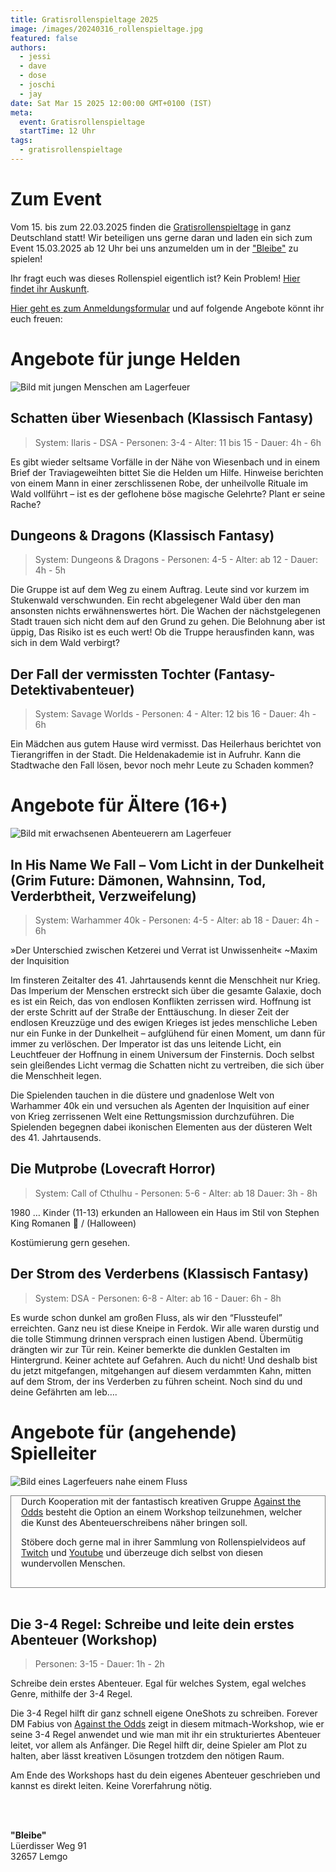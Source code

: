 ```yaml
---
title: Gratisrollenspieltage 2025
image: /images/20240316_rollenspieltage.jpg
featured: false
authors:
  - jessi
  - dave
  - dose
  - joschi
  - jay
date: Sat Mar 15 2025 12:00:00 GMT+0100 (IST)
meta:
  event: Gratisrollenspieltage
  startTime: 12 Uhr
tags:
  - gratisrollenspieltage
---
```


# Zum Event
Vom 15. bis zum 22.03.2025 finden die [Gratisrollenspieltage](https://www.gratisrollenspieltag.de/) in ganz Deutschland statt! Wir beteiligen uns gerne daran und laden ein sich zum Event 15.03.2025 ab 12 Uhr bei uns anzumelden um in der <a href="#bleibe">"Bleibe"</a> zu spielen!

Ihr fragt euch was dieses Rollenspiel eigentlich ist? Kein Problem! [Hier findet ihr Auskunft](https://www.gratisrollenspieltag.de/hilfe-zum-rollenspiel).

[Hier geht es zum Anmeldungsformular](https://docs.google.com/forms/d/1ObtW4qycXQPkwPfpa1dZeI06j39Zz1BGWM5n7Pbgazo/viewform) und auf folgende Angebote könnt ihr euch freuen:

# Angebote für junge Helden

![Bild mit jungen Menschen am Lagerfeuer](/images/20240316_junge_helden.png)

## Schatten über Wiesenbach (Klassisch Fantasy)

> System: Ilaris - DSA - Personen: 3-4 - Alter: 11 bis 15 - Dauer: 4h - 6h

Es gibt wieder seltsame Vorfälle in der Nähe von Wiesenbach und in einem Brief der Traviageweihten bittet Sie die Helden um Hilfe. Hinweise berichten von einem Mann in einer zerschlissenen Robe, der unheilvolle Rituale im Wald vollführt – ist es der geflohene böse magische Gelehrte? Plant er seine Rache?


## Dungeons & Dragons (Klassisch Fantasy)

> System: Dungeons & Dragons - Personen: 4-5 - Alter: ab 12 - Dauer: 4h - 5h

Die Gruppe ist auf dem Weg zu einem Auftrag. Leute sind vor kurzem im Stukenwald verschwunden. Ein recht abgelegener Wald über den man ansonsten nichts erwähnenswertes hört. Die Wachen der nächstgelegenen Stadt trauen sich nicht dem auf den Grund zu gehen. Die Belohnung aber ist üppig, Das Risiko ist es euch wert!
Ob die Truppe herausfinden kann, was sich in dem Wald verbirgt?


## Der Fall der vermissten Tochter (Fantasy-Detektivabenteuer)

> System: Savage Worlds - Personen: 4 - Alter: 12 bis 16 - Dauer: 4h - 6h

Ein Mädchen aus gutem Hause wird vermisst. Das Heilerhaus berichtet von Tierangriffen in der Stadt. Die Heldenakademie ist in Aufruhr. Kann die Stadtwache den Fall lösen, bevor noch mehr Leute zu Schaden kommen?


# Angebote für Ältere (16+)

![Bild mit erwachsenen Abenteuerern am Lagerfeuer](/images/20240316_recken.png)

## In His Name We Fall – Vom Licht in der Dunkelheit (Grim Future: Dämonen, Wahnsinn, Tod, Verderbtheit, Verzweifelung)

> System: Warhammer 40k - Personen: 4-5 - Alter: ab 18 - Dauer: 4h - 6h

»Der Unterschied zwischen Ketzerei und Verrat ist Unwissenheit« ~Maxim der Inquisition

Im finsteren Zeitalter des 41. Jahrtausends kennt die Menschheit nur Krieg. Das Imperium der Menschen erstreckt sich über die gesamte Galaxie, doch es ist ein Reich, das von endlosen Konflikten zerrissen wird. Hoffnung ist der erste Schritt auf der Straße der Enttäuschung. In dieser Zeit der endlosen Kreuzzüge und des ewigen Krieges ist jedes menschliche Leben nur ein Funke in der Dunkelheit – aufglühend für einen Moment, um dann für immer zu verlöschen. Der Imperator ist das uns leitende Licht, ein Leuchtfeuer der Hoffnung in einem Universum der Finsternis. Doch selbst sein gleißendes Licht vermag die Schatten nicht zu vertreiben, die sich über die Menschheit legen.

Die Spielenden tauchen in die düstere und gnadenlose Welt von Warhammer 40k ein und versuchen als Agenten der Inquisition auf einer von Krieg zerrissenen Welt eine Rettungsmission durchzuführen. Die Spielenden begegnen dabei ikonischen Elementen aus der düsteren Welt des 41. Jahrtausends.


## Die Mutprobe (Lovecraft Horror)

> System: Call of Cthulhu - Personen: 5-6 - Alter: ab 18 Dauer: 3h - 8h

1980 … Kinder (11-13) erkunden an Halloween ein Haus im Stil von Stephen King Romanen 🙂 / (Halloween)  

Kostümierung gern gesehen.


## Der Strom des Verderbens (Klassisch Fantasy)

> System: DSA - Personen: 6-8 - Alter: ab 16 - Dauer: 6h - 8h

Es wurde schon dunkel am großen Fluss, als wir den “Flussteufel” erreichten. Ganz neu ist diese Kneipe in Ferdok. Wir alle waren durstig und die tolle Stimmung drinnen versprach einen lustigen Abend. Übermütig drängten wir zur Tür rein. Keiner bemerkte die dunklen Gestalten im Hintergrund. Keiner achtete auf Gefahren. Auch du nicht! Und deshalb bist du jetzt mitgefangen, mitgehangen auf diesem verdammten Kahn, mitten auf dem Strom, der ins Verderben zu führen scheint. Noch sind du und deine Gefährten am leb….



# Angebote für (angehende) Spielleiter

![Bild eines Lagerfeuers nahe einem Fluss](/images/20240316_streamers.png)

<div style="border: 1px solid grey; padding: 0 1rem 1rem 1rem;">
Durch Kooperation mit der fantastisch kreativen Gruppe <a href="https://againsttheodds.de/">Against the Odds</a> besteht die Option an einem Workshop teilzunehmen, welcher die Kunst des Abenteuerschreibens näher bringen soll.

Stöbere doch gerne mal in ihrer Sammlung von Rollenspielvideos auf <a href="https://www.twitch.tv/AgainsttheOddsDE/videos">Twitch</a> und <a href="https://www.youtube.com/@AgainsttheOddsDE/videos">Youtube</a> und überzeuge dich selbst von diesen wundervollen Menschen.
</div>

<br>

## Die 3-4 Regel: Schreibe und leite dein erstes Abenteuer (Workshop)

> Personen: 3-15 - Dauer: 1h - 2h

Schreibe dein erstes Abenteuer. Egal für welches System, egal welches Genre, mithilfe der 3-4 Regel.

Die 3-4 Regel hilft dir ganz schnell eigene OneShots zu schreiben. Forever DM Fabius von <a href="https://againsttheodds.de/">Against the Odds</a> zeigt in diesem mitmach-Workshop, wie er seine 3-4 Regel anwendet und wie man mit ihr ein strukturiertes Abenteuer leitet, vor allem als Anfänger. Die Regel hilft dir, deine Spieler am Plot zu halten, aber lässt kreativen Lösungen trotzdem den nötigen Raum.

Am Ende des Workshops hast du dein eigenes Abenteuer geschrieben und kannst es direkt leiten. Keine Vorerfahrung nötig.



<p id="bleibe">
  <br>
  <br>

  <strong>"Bleibe"</strong><br>
  Lüerdisser Weg 91<br>
  32657 Lemgo
</p>
